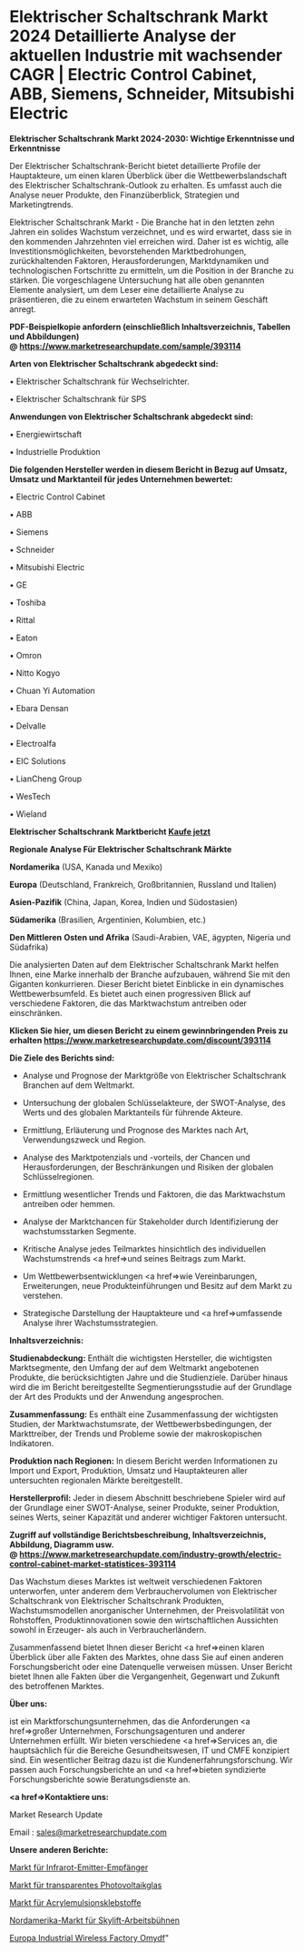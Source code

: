 # Elektrischer Schaltschrank Markt 2024 Detaillierte Analyse der aktuellen Industrie mit wachsender CAGR | Electric Control Cabinet, ABB, Siemens, Schneider, Mitsubishi Electric

<strong>Elektrischer Schaltschrank Markt 2024-2030: Wichtige Erkenntnisse und Erkenntnisse</strong>

Der Elektrischer Schaltschrank-Bericht bietet detaillierte Profile der Hauptakteure, um einen klaren Überblick über die Wettbewerbslandschaft des Elektrischer Schaltschrank-Outlook zu erhalten. Es umfasst auch die Analyse neuer Produkte, den Finanzüberblick, Strategien und Marketingtrends.

Elektrischer Schaltschrank Markt - Die Branche hat in den letzten zehn Jahren ein solides Wachstum verzeichnet, und es wird erwartet, dass sie in den kommenden Jahrzehnten viel erreichen wird. Daher ist es wichtig, alle Investitionsmöglichkeiten, bevorstehenden Marktbedrohungen, zurückhaltenden Faktoren, Herausforderungen, Marktdynamiken und technologischen Fortschritte zu ermitteln, um die Position in der Branche zu stärken. Die vorgeschlagene Untersuchung hat alle oben genannten Elemente analysiert, um dem Leser eine detaillierte Analyse zu präsentieren, die zu einem erwarteten Wachstum in seinem Geschäft anregt.

<strong><b>PDF-Beispielkopie anfordern (einschließlich Inhaltsverzeichnis, Tabellen und Abbildungen) @ </b></strong><strong><a href=https://www.marketresearchupdate.com/sample/393114><strong>https://www.marketresearchupdate.com/sample/393114</u></a></strong></strong>

<strong>Arten von Elektrischer Schaltschrank abgedeckt sind:</strong>

• Elektrischer Schaltschrank für Wechselrichter.

• Elektrischer Schaltschrank für SPS

<strong>Anwendungen von Elektrischer Schaltschrank abgedeckt sind:</strong>

• Energiewirtschaft

• Industrielle Produktion

<strong>Die folgenden Hersteller werden in diesem Bericht in Bezug auf Umsatz, Umsatz und Marktanteil für jedes Unternehmen bewertet:</strong>

• Electric Control Cabinet

• ABB

• Siemens

• Schneider

• Mitsubishi Electric

• GE

• Toshiba

• Rittal

• Eaton

• Omron

• Nitto Kogyo

• Chuan Yi Automation

• Ebara Densan

• Delvalle

• Electroalfa

• EIC Solutions

• LianCheng Group

• WesTech

• Wieland

<strong>Elektrischer Schaltschrank Marktbericht <a href=https://www.marketresearchupdate.com/buynow/393114>Kaufe jetzt</a></strong>

<strong>Regionale Analyse Für Elektrischer Schaltschrank Märkte</strong>

<strong>Nordamerika</strong> (USA, Kanada und Mexiko)

<strong>Europa</strong> (Deutschland, Frankreich, Großbritannien, Russland und Italien)

<strong>Asien-Pazifik</strong> (China, Japan, Korea, Indien und Südostasien)

<strong>Südamerika</strong> (Brasilien, Argentinien, Kolumbien, etc.)

<strong>Den Mittleren</strong> <strong>Osten und Afrika</strong> (Saudi-Arabien, VAE, ägypten, Nigeria und Südafrika)

Die analysierten Daten auf dem Elektrischer Schaltschrank Markt helfen Ihnen, eine Marke innerhalb der Branche aufzubauen, während Sie mit den Giganten konkurrieren. Dieser Bericht bietet Einblicke in ein dynamisches Wettbewerbsumfeld. Es bietet auch einen progressiven Blick auf verschiedene Faktoren, die das Marktwachstum antreiben oder einschränken.

<strong>Klicken Sie hier, um diesen Bericht zu einem gewinnbringenden Preis zu erhalten
</strong><strong><a href=https://www.marketresearchupdate.com/discount/393114>https://www.marketresearchupdate.com/discount/393114</b></u></strong></a>

<strong>Die Ziele des Berichts sind:</strong>

- Analyse und Prognose der Marktgröße von Elektrischer Schaltschrank Branchen auf dem Weltmarkt.

- Untersuchung der globalen Schlüsselakteure, der SWOT-Analyse, des Werts und des globalen Marktanteils für führende Akteure.

- Ermittlung, Erläuterung und Prognose des Marktes nach Art, Verwendungszweck und Region.

- Analyse des Marktpotenzials und -vorteils, der Chancen und Herausforderungen, der Beschränkungen und Risiken der globalen Schlüsselregionen.

- Ermittlung wesentlicher Trends und Faktoren, die das Marktwachstum antreiben oder hemmen.

- Analyse der Marktchancen für Stakeholder durch Identifizierung der wachstumsstarken Segmente.

- Kritische Analyse jedes Teilmarktes hinsichtlich des individuellen Wachstumstrends <a href=>und</a> seines Beitrags zum Markt.

- Um Wettbewerbsentwicklungen <a href=>wie</a> Vereinbarungen, Erweiterungen, neue Produkteinführungen und Besitz auf dem Markt zu verstehen.

- Strategische Darstellung der Hauptakteure und <a href=>umfas</a>sende Analyse ihrer Wachstumsstrategien.

<strong>Inhaltsverzeichnis:</strong>

<strong>Studienabdeckung:</strong> Enthält die wichtigsten Hersteller, die wichtigsten Marktsegmente, den Umfang der auf dem Weltmarkt angebotenen Produkte, die berücksichtigten Jahre und die Studienziele. Darüber hinaus wird die im Bericht bereitgestellte Segmentierungsstudie auf der Grundlage der Art des Produkts und der Anwendung angesprochen.

<strong>Zusammenfassung:</strong> Es enthält eine Zusammenfassung der wichtigsten Studien, der Marktwachstumsrate, der Wettbewerbsbedingungen, der Markttreiber, der Trends und Probleme sowie der makroskopischen Indikatoren.

<strong>Produktion nach Regionen:</strong> In diesem Bericht werden Informationen zu Import und Export, Produktion, Umsatz und Hauptakteuren aller untersuchten regionalen Märkte bereitgestellt.

<strong>Herstellerprofil:</strong> Jeder in diesem Abschnitt beschriebene Spieler wird auf der Grundlage einer SWOT-Analyse, seiner Produkte, seiner Produktion, seines Werts, seiner Kapazität und anderer wichtiger Faktoren untersucht.

<strong><b>Zugriff auf vollständige Berichtsbeschreibung, Inhaltsverzeichnis, Abbildung, Diagramm usw. @ </b></strong><strong><a href=https://www.marketresearchupdate.com/industry-growth/electric-control-cabinet-market-statistices-393114>https://www.marketresearchupdate.com/industry-growth/electric-control-cabinet-market-statistices-393114</a></strong>

Das Wachstum dieses Marktes ist weltweit verschiedenen Faktoren unterworfen, unter anderem dem Verbrauchervolumen von Elektrischer Schaltschrank von Elektrischer Schaltschrank Produkten, Wachstumsmodellen anorganischer Unternehmen, der Preisvolatilität von Rohstoffen, Produktinnovationen sowie den wirtschaftlichen Aussichten sowohl in Erzeuger- als auch in Verbraucherländern.

Zusammenfassend bietet Ihnen dieser Bericht <a href=>einen</a> klaren Überblick über alle Fakten des Marktes, ohne dass Sie auf einen anderen Forschungsbericht oder eine Datenquelle verweisen müssen. Unser Bericht bietet Ihnen alle Fakten über die Vergangenheit, Gegenwart und Zukunft des betroffenen Marktes.

<strong>Über uns:</strong>

 ist ein Marktforschungsunternehmen, das die Anforderungen <a href=>großer</a> Unternehmen, Forschungsagenturen und anderer Unternehmen erfüllt. Wir bieten verschiedene <a href=>Services</a> an, die hauptsächlich für die Bereiche Gesundheitswesen, IT und CMFE konzipiert sind. Ein wesentlicher Beitrag dazu ist die Kundenerfahrungsforschung. Wir passen auch Forschungsberichte an und <a href=>bieten</a> syndizierte Forschungsberichte sowie Beratungsdienste an.

<strong><a href=>Kontaktiere uns:</a></strong>

Market Research Update

Email : sales@marketresearchupdate.com

<strong>Unsere anderen Berichte:</strong>

<a href=https://www.linkedin.com/pulse/infrared-emitter-receiver-market-expected-witness>Markt für Infrarot-Emitter-Empfänger</a>

<a href=https://www.linkedin.com/pulse/photovoltaic-transparent-glass-market-report>Markt für transparentes Photovoltaikglas</a>

<a href=https://www.linkedin.com/pulse/acrylic-emulsion-adhesives-market-outlooks>Markt für Acrylemulsionsklebstoffe</a>

<a href=https://www.linkedin.com/pulse/north-america-skylift-aerial-platforms-market>Nordamerika-Markt für Skylift-Arbeitsbühnen</a>

<a href=https://www.linkedin.com/pulse/europe-industrial-wireless-factory-omydf/>Europa Industrial Wireless Factory Omydf</a>"
